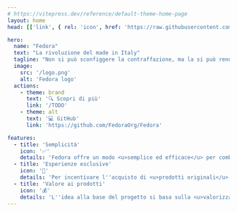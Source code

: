 ```yaml
---
# https://vitepress.dev/reference/default-theme-home-page
layout: home
head: [['link', { rel: 'icon', href: 'https://raw.githubusercontent.com/FedoraOrg/Fedora/main/favicon.ico' }]]

hero:
  name: "Fedora"
  text: "La rivoluzione del made in Italy"
  tagline: "Non si può sconfiggere la contraffazione, ma la si può rendere inutile."
  image:
    src: '/logo.png'
    alt: 'Fedora logo'
  actions:
    - theme: brand
      text: '🔍 Scopri di più'
      link: '/TODO'
    - theme: alt
      text: '💻 GitHub'
      link: 'https://github.com/FedoraOrg/Fedora'

features:
  - title: 'Semplicità'
    icon: '✅'
    details: 'Fedora offre un modo <u>semplice ed efficace</u> per combattere la contraffazione. Si tratta di un sistema <u>facile da implementare</u> per i produttori ed <u>intuitivo</u> per i consumatori.'
  - title: 'Esperienze esclusive'
    icon: '🌟'
    details: 'Per incentivare l''acquisto di <u>prodotti originali</u>, i consumatori hanno la possibilità di accedere ad un <u>catalogo di contenuti</u>, tra cui eventi a pagamento e curiosità esclusive che riguardano il prodotto acquistato.'
  - title: 'Valore ai prodotti'
    icon: '💰'
    details: 'L''idea alla base del progetto si basa sulla <u>valorizzazione del prodotto originale</u>, sia che si tratti di uno dei 100.000 <u>piccoli artigiani</u> italiani, sia che si tratti di una <u>grande azienda</u>.'
---
```

